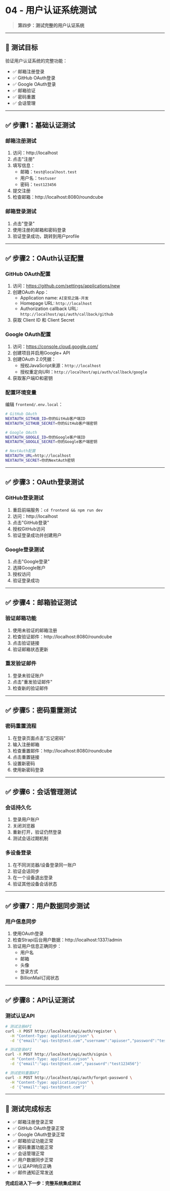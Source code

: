 # 04 - 用户认证系统测试

> **第四步：测试完整的用户认证系统**

---

## 🎯 测试目标

验证用户认证系统的完整功能：
- ✅ 邮箱注册登录
- ✅ GitHub OAuth登录
- ✅ Google OAuth登录
- ✅ 邮箱验证
- ✅ 密码重置
- ✅ 会话管理

---

## ✅ 步骤1：基础认证测试

### 邮箱注册测试

1. 访问：http://localhost
2. 点击"注册"
3. 填写信息：
   - 邮箱：`test@localhost.test`
   - 用户名：`testuser`
   - 密码：`test123456`
4. 提交注册
5. 检查邮箱：http://localhost:8080/roundcube

### 邮箱登录测试

1. 点击"登录"
2. 使用注册的邮箱和密码登录
3. 验证登录成功，跳转到用户profile

---

## ✅ 步骤2：OAuth认证配置

### GitHub OAuth配置

1. 访问：https://github.com/settings/applications/new
2. 创建OAuth App：
   - Application name: `AI变现之路-开发`
   - Homepage URL: `http://localhost`
   - Authorization callback URL: `http://localhost/api/auth/callback/github`
3. 获取 Client ID 和 Client Secret

### Google OAuth配置

1. 访问：https://console.cloud.google.com/
2. 创建项目并启用Google+ API
3. 创建OAuth 2.0凭据：
   - 授权JavaScript来源：`http://localhost`
   - 授权重定向URI：`http://localhost/api/auth/callback/google`
4. 获取客户端ID和密钥

### 配置环境变量

编辑 `frontend/.env.local`：

```bash
# GitHub OAuth
NEXTAUTH_GITHUB_ID=你的GitHub客户端ID
NEXTAUTH_GITHUB_SECRET=你的GitHub客户端密钥

# Google OAuth
NEXTAUTH_GOOGLE_ID=你的Google客户端ID
NEXTAUTH_GOOGLE_SECRET=你的Google客户端密钥

# NextAuth配置
NEXTAUTH_URL=http://localhost
NEXTAUTH_SECRET=你的NextAuth密钥
```

---

## ✅ 步骤3：OAuth登录测试

### GitHub登录测试

1. 重启前端服务：`cd frontend && npm run dev`
2. 访问：http://localhost
3. 点击"GitHub登录"
4. 授权GitHub访问
5. 验证登录成功并创建用户

### Google登录测试

1. 点击"Google登录"
2. 选择Google账户
3. 授权访问
4. 验证登录成功

---

## ✅ 步骤4：邮箱验证测试

### 验证邮箱功能

1. 使用未验证的邮箱注册
2. 检查验证邮件：http://localhost:8080/roundcube
3. 点击验证链接
4. 验证邮箱状态更新

### 重发验证邮件

1. 登录未验证账户
2. 点击"重发验证邮件"
3. 检查新的验证邮件

---

## ✅ 步骤5：密码重置测试

### 密码重置流程

1. 在登录页面点击"忘记密码"
2. 输入注册邮箱
3. 检查重置邮件：http://localhost:8080/roundcube
4. 点击重置链接
5. 设置新密码
6. 使用新密码登录

---

## ✅ 步骤6：会话管理测试

### 会话持久化

1. 登录用户账户
2. 关闭浏览器
3. 重新打开，验证仍然登录
4. 测试会话过期机制

### 多设备登录

1. 在不同浏览器/设备登录同一账户
2. 验证会话同步
3. 在一个设备退出登录
4. 验证其他设备会话状态

---

## ✅ 步骤7：用户数据同步测试

### 用户信息同步

1. 使用OAuth登录
2. 检查Strapi后台用户数据：http://localhost:1337/admin
3. 验证用户信息正确同步：
   - 用户名
   - 邮箱
   - 头像
   - 登录方式
   - BillionMail订阅状态

---

## ✅ 步骤8：API认证测试

### 测试认证API

```bash
# 测试注册API
curl -X POST http://localhost/api/auth/register \
  -H "Content-Type: application/json" \
  -d '{"email":"api-test@test.com","username":"apiuser","password":"test123456"}'

# 测试登录API
curl -X POST http://localhost/api/auth/signin \
  -H "Content-Type: application/json" \
  -d '{"email":"api-test@test.com","password":"test123456"}'

# 测试密码重置API
curl -X POST http://localhost/api/auth/forgot-password \
  -H "Content-Type: application/json" \
  -d '{"email":"api-test@test.com"}'
```

---

## 🎯 测试完成标志

- ✅ 邮箱注册登录正常
- ✅ GitHub OAuth登录正常
- ✅ Google OAuth登录正常
- ✅ 邮箱验证功能正常
- ✅ 密码重置功能正常
- ✅ 会话管理正常
- ✅ 用户数据同步正常
- ✅ 认证API响应正确
- ✅ 邮件通知正常发送

**完成后进入下一步：完整系统集成测试**
